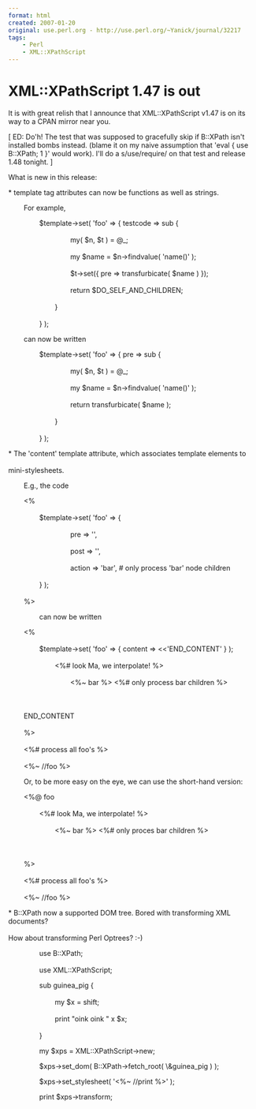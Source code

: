```yaml
---
format: html
created: 2007-01-20
original: use.perl.org - http://use.perl.org/~Yanick/journal/32217
tags:
    - Perl
    - XML::XPathScript
---
```


# XML::XPathScript 1.47 is out

<p>It is with great relish that I announce that XML::XPathScript v1.47 is on its way to a CPAN mirror near you.</p><p>[ ED: Do'h! The test that was supposed to gracefully skip if B::XPath isn't installed bombs instead. (blame it on my naive assumption that   'eval { use B::XPath; 1 }' would work). I'll do a s/use/require/ on that test and release 1.48 tonight. ]</p><p>What is new in this release:</p><p>* template tag attributes can now be functions as well as strings.</p><p>
        For example,</p><p>
                $template->set( 'foo' => { testcode => sub {<br></br>
                                my( $n, $t ) = @_;<br></br>
                                my $name = $n->findvalue( 'name()' );<br></br>
                                $t->set({ pre => transfurbicate( $name ) });<br></br>
                                return $DO_SELF_AND_CHILDREN;<br></br>
                        }<br></br>
                } );</p><p>
        can now be written</p><p>
                $template->set( 'foo' => { pre => sub {<br></br>
                                my( $n, $t ) = @_;<br></br>
                                my $name = $n->findvalue( 'name()' );<br></br>
                                return transfurbicate( $name );<br></br>
                        }<br></br>
                } );</p><p>* The 'content' template attribute, which associates template elements to<br></br>mini-stylesheets.</p><p>
        E.g., the code</p><p>
        &lt;%<br></br>
                $template->set( 'foo' => {<br></br>
                                pre => '<newFoo foo_myattr="{@myattr}" >',<br></br>
                                post => '</newFoo>',<br></br>
                                action => 'bar',        # only process 'bar' node children<br></br>
                } );<br></br>
        %></p><p>
                can now be written</p><p>
        &lt;%<br></br>
                $template->set( 'foo' => { content => &lt;&lt;'END_CONTENT' } );<br></br>
                        <newFoo foo_myattr="{@myattr}" >  &lt;%# look Ma, we interpolate! %><br></br>
                                &lt;%~ bar %>                    &lt;%# only process bar children %><br></br>
                        </newFoo><br></br>
        END_CONTENT<br></br>
        %><br></br>
        &lt;%# process all foo's %><br></br>
        &lt;%~<nobr> <wbr></wbr></nobr>//foo %></p><p>
        Or, to be more easy on the eye, we can use the short-hand version:</p><p>
        &lt;%@ foo<br></br>
                <newFoo foo_myattr="{@myattr}" >  &lt;%# look Ma, we interpolate! %><br></br>
                        &lt;%~ bar %>                    &lt;%# only proces bar children %><br></br>
                </newFoo><br></br>
        %><br></br>
        &lt;%# process all foo's %><br></br>
        &lt;%~<nobr> <wbr></wbr></nobr>//foo %></p><p>* B::XPath now a supported DOM tree. Bored with transforming XML documents?<br></br>How about transforming Perl Optrees?<nobr> <wbr></wbr></nobr>:-)</p><p>
                use B::XPath;<br></br>
                use XML::XPathScript;</p><p>
                sub guinea_pig {<br></br>
                        my $x = shift;<br></br>
                        print "oink oink " x $x;<br></br>
                }</p><p>
                my $xps = XML::XPathScript->new;</p><p>
                $xps->set_dom( B::XPath->fetch_root( \&amp;guinea_pig ) );</p>
<p>
                $xps->set_stylesheet( '&lt;%~ //print %>' );</p><p>
                print $xps->transform;
</p>
